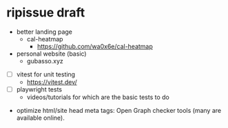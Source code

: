 # ripissue draft

- better landing page
  - cal-heatmap
    - https://github.com/wa0x6e/cal-heatmap
- personal website (basic)
  - gubasso.xyz
- [ ] vitest for unit testing
  - https://vitest.dev/
- [ ] playwright tests
  - videos/tutorials for which are the basic tests to do

- optimize html/site head meta tags: Open Graph checker tools (many are available online).
